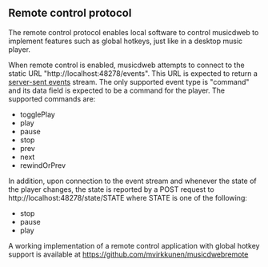 ## Remote control protocol

The remote control protocol enables local software to control musicdweb to implement features such as global hotkeys, just like in a desktop music player.

When remote control is enabled, musicdweb attempts to connect to the static URL "http://localhost:48278/events". This URL is expected to return a [server-sent events](http://www.w3.org/TR/eventsource/) stream. The only supported event type is "command" and its data field is expected to be a command for the player. The supported commands are:

* togglePlay
* play
* pause
* stop
* prev
* next
* rewindOrPrev

In addition, upon connection to the event stream and whenever the state of the player changes, the state is reported by a POST request to http://localhost:48278/state/STATE where STATE is one of the following:

* stop
* pause
* play

A working implementation of a remote control application with global hotkey support is available at https://github.com/mvirkkunen/musicdwebremote
